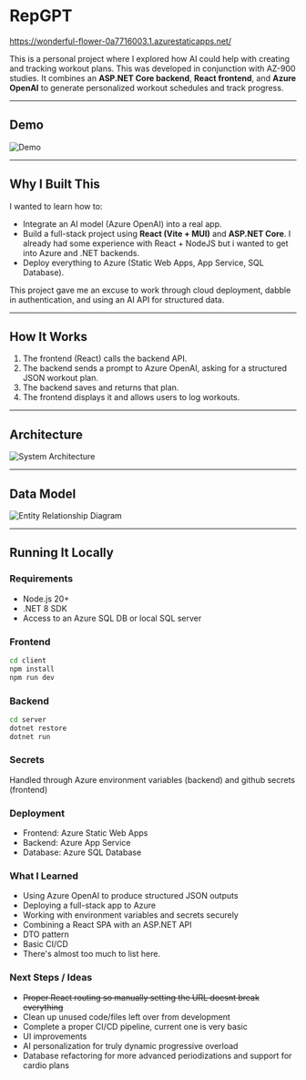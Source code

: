 # RepGPT

https://wonderful-flower-0a7716003.1.azurestaticapps.net/

This is a personal project where I explored how AI could help with creating and tracking workout plans. This was developed in conjunction with AZ-900 studies.
It combines an **ASP.NET Core backend**, **React frontend**, and **Azure OpenAI** to generate personalized workout schedules and track progress.

---

## Demo

![Demo](docs/Demo%20gif.gif)

---

## Why I Built This

I wanted to learn how to:
- Integrate an AI model (Azure OpenAI) into a real app.
- Build a full-stack project using **React (Vite + MUI)** and **ASP.NET Core**. I already had some experience with React + NodeJS but i wanted to get into Azure and .NET backends.
- Deploy everything to Azure (Static Web Apps, App Service, SQL Database).

This project gave me an excuse to work through cloud deployment, dabble in authentication, and using an AI API for structured data.

---

## How It Works

1. The frontend (React) calls the backend API.
2. The backend sends a prompt to Azure OpenAI, asking for a structured JSON workout plan.
3. The backend saves and returns that plan.
4. The frontend displays it and allows users to log workouts.

---

## Architecture

![System Architecture](docs/System%20Architecture%20Diagram.png)

---

## Data Model

![Entity Relationship Diagram](docs/RepGPT%20Entity%20Relationship%20Diagram.png)

---

## Running It Locally

### Requirements
- Node.js 20+
- .NET 8 SDK
- Access to an Azure SQL DB or local SQL server

### Frontend
```bash
cd client
npm install
npm run dev
```

### Backend
```bash
cd server
dotnet restore
dotnet run
```

### Secrets
Handled through Azure environment variables (backend) and github secrets (frontend)

### Deployment
- Frontend: Azure Static Web Apps
- Backend: Azure App Service
- Database: Azure SQL Database

### What I Learned
- Using Azure OpenAI to produce structured JSON outputs
- Deploying a full-stack app to Azure
- Working with environment variables and secrets securely
- Combining a React SPA with an ASP.NET API
- DTO pattern
- Basic CI/CD
- There's almost too much to list here.

### Next Steps / Ideas
- ~~Proper React routing so manually setting the URL doesnt break everything~~
- Clean up unused code/files left over from development
- Complete a proper CI/CD pipeline, current one is very basic
- UI improvements
- AI personalization for truly dynamic progressive overload
- Database refactoring for more advanced periodizations and support for cardio plans
